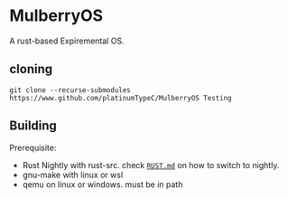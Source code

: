 # MulberryOS
A rust-based Expiremental OS.

## cloning
`git clone --recurse-submodules https://www.github.com/platinumTypeC/MulberryOS Testing`

## Building

Prerequisite:
  * Rust Nightly with rust-src. check <a href ="https://github.com/platinumTypeC/MulberryOS/blob/main/RUST.md">`RUST.md`</a> on how to switch to nightly.
  * gnu-make with linux or wsl
  * qemu on linux or windows. must be in path
